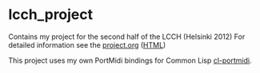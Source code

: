 lcch_project
============

Contains my project for the second half of the LCCH (Helsinki 2012)
For detailed information see the [project.org](project.org) ([HTML](http://htmlpreview.github.com/?https://github.com/chfin/lcch_project/blob/master/project.html))

This project uses my own PortMidi bindings for Common Lisp [cl-portmidi](https://github.com/chfin/cl-portmidi).